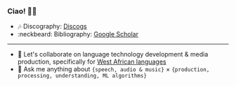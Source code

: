 ### Ciao! 👋🏾

<!--
**ruohoruotsi/ruohoruotsi** is a ✨ _special_ ✨ repository because its `README.md` (this file) appears on your GitHub profile.
![](https://github.com/ruohoruotsi/ruohoruotsi/blob/master/images/ad_header.png)
-->

- :notes: Discography: [Discogs](https://www.discogs.com/artist/326567-Ruoho-Ruotsi)
- :neckbeard: Bibliography: [Google Scholar](https://scholar.google.com/citations?user=h1KyIt0AAAAJ&hl=en)


---
- 👯 Let's collaborate on language technology development & media production, specifically for [West African languages](https://github.com/Niger-Volta-LTI) 
- 💬 Ask me anything about `{speech, audio & music}` &times; `{production, processing, understanding, ML algorithms}`


